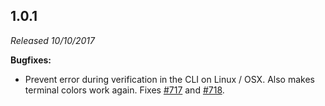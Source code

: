 ## 1.0.1

_Released 10/10/2017_

**Bugfixes:**

- Prevent error during verification in the CLI on Linux / OSX. Also makes terminal colors work again. Fixes [#717](https://github.com/cypress-io/cypress/issues/717) and [#718](https://github.com/cypress-io/cypress/issues/718).
